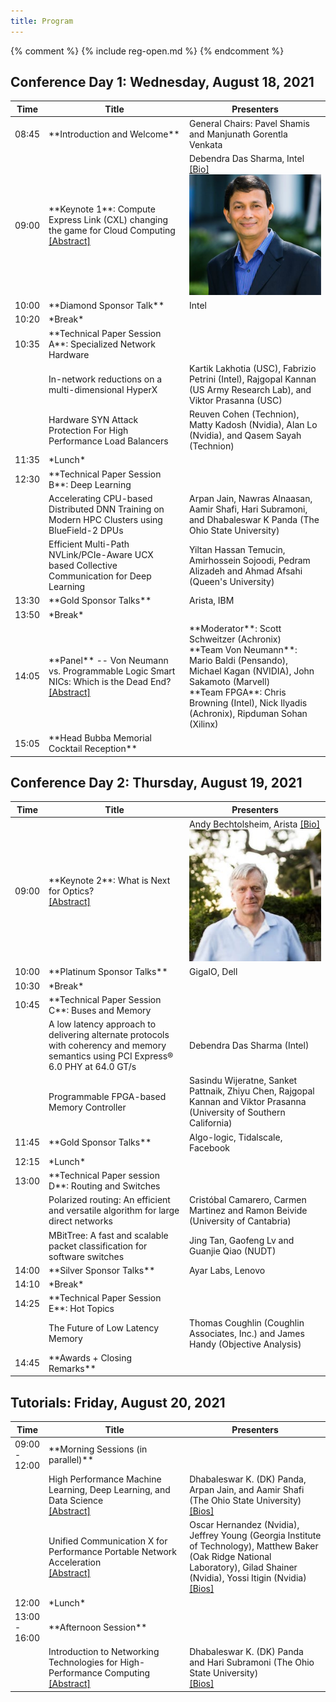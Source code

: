 ```yaml
---
title: Program
---
```

{% comment %}
{% include reg-open.md %}
{% endcomment %}

## Conference Day 1: Wednesday, August 18, 2021

<table>
<colgroup>
<col width="10%" />
<col width="45%" />
<col width="45%" />
</colgroup>
<thead>
<tr class="header">
<th>Time</th>
<th>Title</th>
<th>Presenters</th>
</tr>
</thead>
<tbody>

<tr>
<td markdown="span">08:45</td>
<td markdown="span">**Introduction and Welcome**</td>
<td markdown="span">General Chairs: Pavel Shamis and Manjunath Gorentla Venkata</td>
</tr>

<tr>
<td markdown="span">09:00</td>
<td markdown="span">**Keynote 1**: Compute Express Link (CXL) changing the game for Cloud Computing
<br>
<a href="assets/txt/dds_abstract.txt">[Abstract]</a>
</td>
<td markdown="span"> Debendra Das Sharma, Intel <a href="assets/txt/dds_bio.txt">[Bio]</a>
<br>
<img src="assets/img/dds_photo.png" alt="Dr. Debendra Das Sharma">
</td>
</tr>

<tr>
<td markdown="span">10:00</td>
<td markdown="span">**Diamond Sponsor Talk**</td>
<td markdown="span">Intel</td>
</tr>

<tr>
<td markdown="span">10:20</td>
<td markdown="span">*Break*</td>
<td markdown="span"></td>
</tr>

<tr>
<td markdown="span">10:35</td>
<td markdown="span">**Technical Paper Session A**: Specialized Network Hardware</td>
<td markdown="span"></td>
</tr>

<tr>
<td markdown="span"></td>
<td markdown="span">In-network reductions on a multi-dimensional HyperX</td>
<td markdown="span">Kartik Lakhotia (USC), Fabrizio Petrini (Intel), Rajgopal Kannan (US Army Research Lab), and Viktor Prasanna (USC)</td>
</tr>

<tr>
<td markdown="span"></td>
<td markdown="span">Hardware SYN Attack Protection For High Performance Load Balancers</td>
<td markdown="span">Reuven Cohen (Technion), Matty Kadosh (Nvidia), Alan Lo (Nvidia), and Qasem Sayah (Technion)</td>
</tr>

<tr>
<td markdown="span">11:35</td>
<td markdown="span">*Lunch*</td>
<td markdown="span"></td>
</tr>

<tr>
<td markdown="span">12:30</td>
<td markdown="span">**Technical Paper Session B**: Deep Learning</td>
<td markdown="span"></td>
</tr>

<tr>
<td markdown="span"></td>
<td markdown="span">Accelerating CPU-based Distributed DNN Training on Modern HPC Clusters using BlueField-2 DPUs</td>
<td markdown="span">Arpan Jain, Nawras Alnaasan, Aamir Shafi, Hari Subramoni, and Dhabaleswar K Panda (The Ohio State University)</td>
</tr>

<tr>
<td markdown="span"></td>
<td markdown="span">Efficient Multi-Path NVLink/PCIe-Aware UCX based Collective Communication for Deep Learning</td>
<td markdown="span">Yiltan Hassan Temucin, Amirhossein Sojoodi, Pedram Alizadeh and Ahmad Afsahi (Queen's University)</td>
</tr>

<tr>
<td markdown="span">13:30</td>
<td markdown="span">**Gold Sponsor Talks**</td>
<td markdown="span">Arista, IBM</td>
</tr>

<tr>
<td markdown="span">13:50</td>
<td markdown="span">*Break*</td>
<td markdown="span"></td>
</tr>

<tr>
<td markdown="span">14:05</td>
<td markdown="span">**Panel** -- Von Neumann vs. Programmable Logic Smart NICs: Which is the Dead End?
<br>
<a href="assets/txt/panel_abstract.txt">[Abstract]</a>
</td>
<td markdown="span">
**Moderator**: Scott Schweitzer (Achronix) <br>
**Team Von Neumann**: Mario Baldi (Pensando), Michael Kagan (NVIDIA), John Sakamoto (Marvell) <br>
**Team FPGA**: Chris Browning (Intel), Nick Ilyadis (Achronix), Ripduman Sohan (Xilinx) <br>
</td>
</tr>

<tr>
<td markdown="span">15:05</td>
<td markdown="span">**Head Bubba Memorial Cocktail Reception**</td>
<td markdown="span"></td>
</tr>

</tbody>
</table>

## Conference Day 2: Thursday, August 19, 2021

<table>
<colgroup>
<col width="10%" />
<col width="45%" />
<col width="45%" />
</colgroup>
<thead>
<tr class="header">
<th>Time</th>
<th>Title</th>
<th>Presenters</th>
</tr>
</thead>
<tbody>

<tr>
<td markdown="span">09:00</td>
<td markdown="span">**Keynote 2**: What is Next for Optics?
<br>
<a href="assets/txt/andy_abstract.txt">[Abstract]</a>
</td>
<td markdown="span"> Andy Bechtolsheim, Arista <a href="assets/txt/andy_bio.txt">[Bio]</a>
<br>
<img src="assets/img/andy_photo.jpeg" alt="Andy Bechtolsheim">
</td>
</tr>

<tr>
<td markdown="span">10:00</td>
<td markdown="span">**Platinum Sponsor Talks**</td>
<td markdown="span">GigaIO, Dell</td>
</tr>

<tr>
<td markdown="span">10:30</td>
<td markdown="span">*Break*</td>
<td markdown="span"></td>
</tr>

<tr>
<td markdown="span">10:45</td>
<td markdown="span">**Technical Paper Session C**: Buses and Memory</td>
<td markdown="span"></td>
</tr>

<tr>
<td markdown="span"></td>
<td markdown="span">A low latency approach to delivering alternate protocols with coherency and memory semantics using PCI Express® 6.0 PHY at 64.0 GT/s</td>
<td markdown="span">Debendra Das Sharma (Intel)</td>
</tr>

<tr>
<td markdown="span"></td>
<td markdown="span">Programmable FPGA-based Memory Controller</td>
<td markdown="span">Sasindu Wijeratne, Sanket Pattnaik, Zhiyu Chen, Rajgopal Kannan and Viktor Prasanna (University of Southern California)</td>
</tr>

<tr>
<td markdown="span">11:45</td>
<td markdown="span">**Gold Sponsor Talks**</td>
<td markdown="span">Algo-logic, Tidalscale, Facebook</td>
</tr>

<tr>
<td markdown="span">12:15</td>
<td markdown="span">*Lunch*</td>
<td markdown="span"></td>
</tr>

<tr>
<td markdown="span">13:00</td>
<td markdown="span">**Technical Paper session D**: Routing and Switches</td>
<td markdown="span"></td>
</tr>

<tr>
<td markdown="span"></td>
<td markdown="span">Polarized routing: An efficient and versatile algorithm for large direct networks</td>
<td markdown="span">Cristóbal Camarero, Carmen Martinez and Ramon Beivide (University of Cantabria)</td>
</tr>

<tr>
<td markdown="span"></td>
<td markdown="span">MBitTree: A fast and scalable packet classification for software switches</td>
<td markdown="span">Jing Tan, Gaofeng Lv and Guanjie Qiao (NUDT)</td>
</tr>

<tr>
<td markdown="span">14:00</td>
<td markdown="span">**Silver Sponsor Talks**</td>
<td markdown="span">Ayar Labs, Lenovo</td>
</tr>

<tr>
<td markdown="span">14:10</td>
<td markdown="span">*Break*</td>
<td markdown="span"></td>
</tr>

<tr>
<td markdown="span">14:25</td>
<td markdown="span">**Technical Paper Session E**: Hot Topics</td>
<td markdown="span"></td>
</tr>

<tr>
<td markdown="span"></td>
<td markdown="span">The Future of Low Latency Memory</td>
<td markdown="span">Thomas Coughlin (Coughlin Associates, Inc.) and James Handy (Objective Analysis) </td>
</tr>

<tr>
<td markdown="span">14:45</td>
<td markdown="span">**Awards + Closing Remarks**</td>
<td markdown="span"></td>
</tr>

</tbody>
</table>

## Tutorials: Friday, August 20, 2021

<table>
<colgroup>
<col width="10%" />
<col width="45%" />
<col width="45%" />
</colgroup>
<thead>
<tr class="header">
<th>Time</th>
<th>Title</th>
<th>Presenters</th>
</tr>
</thead>
<tbody>

<tr>
<td markdown="span">09:00 - 12:00</td>
<td markdown="span">**Morning Sessions (in parallel)**</td>
<td markdown="span"></td>
</tr>

<tr>
<td markdown="span"></td>
<td markdown="span">High Performance Machine Learning, Deep Learning, and Data Science
<br>
<a href="assets/txt/dl_abstract.txt">[Abstract]</a>
</td>
<td markdown="span">Dhabaleswar K. (DK) Panda, Arpan Jain, and Aamir Shafi (The Ohio State University) 
<br>
<a href="assets/txt/dl_bios.txt">[Bios]</a>
</td>
</tr>

<tr>
<td markdown="span"></td>
<td markdown="span">Unified Communication X for Performance Portable Network Acceleration
<br>
<a href="assets/txt/ucx_abstract.txt">[Abstract]</a>
</td>
<td markdown="span">Oscar Hernandez (Nvidia), Jeffrey Young (Georgia Institute of Technology), Matthew Baker (Oak Ridge National Laboratory), Gilad Shainer (Nvidia), Yossi Itigin (Nvidia)
<br>
<a href="assets/txt/ucx_bios.txt">[Bios]</a>
</td>
</tr>

<tr>
<td markdown="span">12:00</td>
<td markdown="span">*Lunch*</td>
<td markdown="span"></td>
</tr>

<tr>
<td markdown="span">13:00 - 16:00</td>
<td markdown="span">**Afternoon Session**</td>
<td markdown="span"></td>
</tr>

<tr>
<td markdown="span"></td>
<td markdown="span">Introduction to Networking Technologies for High-Performance Computing
<br>
<a href="assets/txt/networking_abstract.txt">[Abstract]</a>
</td>
<td markdown="span">Dhabaleswar K. (DK) Panda and Hari Subramoni (The Ohio State University) 
<br>
<a href="assets/txt/networking_bios.txt">[Bios]</a>
</td>
</tr>

</tbody>
</table>
